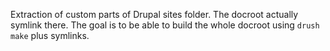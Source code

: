 Extraction of custom parts of Drupal sites folder. The docroot actually symlink there. The goal is to be able to build the whole docroot using `drush make` plus symlinks.
